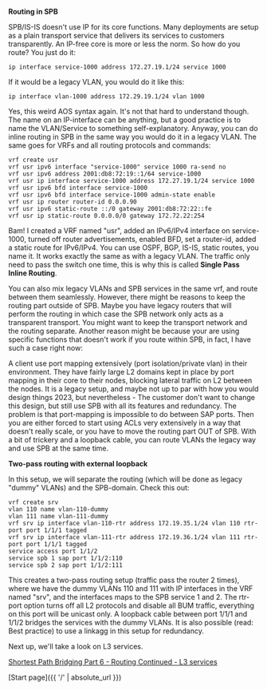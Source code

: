 **Routing in SPB**

SPB/IS-IS doesn't use IP for its core functions. Many deployments are setup as a plain transport service that delivers its services to customers transparently. An IP-free core is more or less the norm. So how do you route? You just do it:

```
ip interface service-1000 address 172.27.19.1/24 service 1000
```

If it would be a legacy VLAN, you would do it like this:

```
ip interface vlan-1000 address 172.29.19.1/24 vlan 1000
```

Yes, this weird AOS syntax again. It's not that hard to understand though. The name on an IP-interface can be anything, but a good practice is to name the VLAN/Service to something self-explanatory. Anyway, you can do inline routing in SPB in the same way you would do it in a legacy VLAN. The same goes for VRFs and all routing protocols and commands:

```
vrf create usr
vrf usr ipv6 interface "service-1000" service 1000 ra-send no
vrf usr ipv6 address 2001:db8:72:19::1/64 service-1000
vrf usr ip interface service-1000 address 172.27.19.1/24 service 1000
vrf usr ipv6 bfd interface service-1000
vrf usr ipv6 bfd interface service-1000 admin-state enable
vrf usr ip router router-id 0.0.0.90
vrf usr ipv6 static-route ::/0 gateway 2001:db8:72:22::fe
vrf usr ip static-route 0.0.0.0/0 gateway 172.72.22:254
```

Bam! I created a VRF named "usr", added an IPv6/IPv4 interface on service-1000, turned off router advertisements, enabled BFD, set a router-id, added a static route for IPv6/IPv4. You can use OSPF, BGP, IS-IS, static routes, you name it. It works exactly the same as with a legacy VLAN. The traffic only need to pass the switch one time, this is why this is called **Single Pass Inline Routing**. 

You can also mix legacy VLANs and SPB services in the same vrf, and route between them seamlessly. However, there might be reasons to keep the routing part outside of SPB. Maybe you have legacy routers that will perform the routing in which case the SPB network only acts as a transparent transport. You might want to keep the transport network and the routing separate. Another reason might be because your are using specific functions that doesn't work if you route within SPB, in fact, I have such a case right now: 

A client use port mapping extensively (port isolation/private vlan) in their environment. They have fairly large L2 domains kept in place by port mapping in their core to their nodes, blocking lateral traffic on L2 between the nodes. It is a legacy setup, and maybe not up to par with how you would design things 2023, but nevertheless - The customer don't want to change this design, but still use SPB with all its features and redundancy. The problem is that port-mapping is impossible to do between SAP ports. Then you are either forced to start using ACLs very extensively in a way that doesn't really scale, or you have to move the routing part OUT of SPB. With a bit of trickery and a loopback cable, you can route VLANs the legacy way and use SPB at the same time.

**Two-pass routing with external loopback**

In this setup, we will separate the routing (which will be done as legacy "dummy" VLANs) and the SPB-domain. Check this out:

```
vrf create srv
vlan 110 name vlan-110-dummy
vlan 111 name vlan-111-dummy
vrf srv ip interface vlan-110-rtr address 172.19.35.1/24 vlan 110 rtr-port port 1/1/1 tagged
vrf srv ip interface vlan-111-rtr address 172.19.36.1/24 vlan 111 rtr-port port 1/1/1 tagged
service access port 1/1/2
service spb 1 sap port 1/1/2:110
service spb 2 sap port 1/1/2:111
```

This creates a two-pass routing setup (traffic pass the router 2 times), where we have the dummy VLANs 110 and 111 with IP interfaces in the VRF named "srv", and the interfaces maps to the SPB service 1 and 2. The rtr-port option turns off all L2 protocols and disable all BUM traffic, everything on this port will be unicast only. A loopback cable between port 1/1/1 and 1/1/2 bridges the services with the dummy VLANs. It is also possible (read: Best practice) to use a linkagg in this setup for redundancy.

Next up, we'll take a look on L3 services.

[Shortest Path Bridging Part 6 - Routing Continued - L3 services](https://networkundertaker.com/2023/04/12/Shortest-Path-Bridging-part-6.html)

[Start page]({{ '/' | absolute_url }})